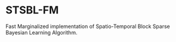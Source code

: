 # STSBL-FM
Fast Marginalized implementation of Spatio-Temporal Block Sparse Bayesian Learning Algorithm.
